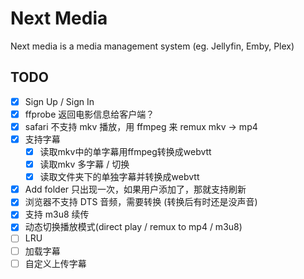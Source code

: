 # Next Media

Next media is a media management system (eg. Jellyfin, Emby, Plex)

## TODO

- [x] Sign Up / Sign In
- [x] ffprobe 返回电影信息给客户端？
- [x] safari 不支持 mkv 播放，用 ffmpeg 来 remux mkv -> mp4
- [x] 支持字幕
    - [x] 读取mkv中的单字幕用ffmpeg转换成webvtt
    - [x] 读取mkv 多字幕 / 切换 
    - [x] 读取文件夹下的单独字幕并转换成webvtt
- [x] Add folder 只出现一次，如果用户添加了，那就支持刷新
- [x] 浏览器不支持 DTS 音频，需要转换 (转换后有时还是没声音)
- [x] 支持 m3u8 续传
- [x] 动态切换播放模式(direct play / remux to mp4 / m3u8)
- [ ] LRU
- [ ] 加载字幕
- [ ] 自定义上传字幕
